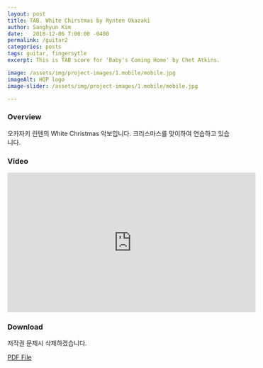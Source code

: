 ```yaml
---
layout: post
title: TAB. White Chirstmas by Rynten Okazaki
author: Sanghyun Kim
date:   2018-12-06 7:00:00 -0400
permalink: /guitar2
categories: posts
tags: guitar, fingersytle
excerpt: This is TAB score for 'Baby's Coming Home' by Chet Atkins.

image: /assets/img/project-images/1.mobile/mobile.jpg
imageAlt: HQP logo
image-slider: /assets/img/project-images/1.mobile/mobile.jpg

---
```

### Overview
오카자키 린텐의 White Christmas 악보입니다. 
크리스마스를 맞이하여 연습하고 있습니다.

### Video
<div class="row projects-display">
					<div class="video-container">
						<iframe width="560" height="315" src="https://www.youtube.com/embed/-mw-QXxkm3o
" frameborder="0" allowfullscreen></iframe>
					</div>
</div>

### Download
저작권 문제시 삭제하겠습니다.

<a href="/assets/pdf/posts/White Christmas by Rynten.pdf"> PDF File </a>
